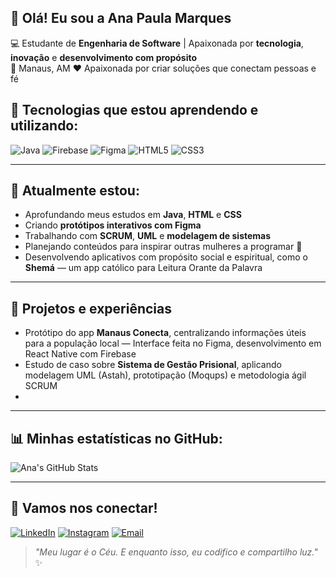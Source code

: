 ## 👋 Olá! Eu sou a Ana Paula Marques

💻 Estudante de **Engenharia de Software** | Apaixonada por **tecnologia**, **inovação** e **desenvolvimento com propósito**  
📍 Manaus, AM 
❤️ Apaixonada por criar soluções que conectam pessoas e fé  

## 🚀 Tecnologias que estou aprendendo e utilizando:

![Java](https://img.shields.io/badge/Java-ED8B00?style=for-the-badge&logo=java&logoColor=white) ![Firebase](https://img.shields.io/badge/Firebase-FFCA28?style=for-the-badge&logo=firebase&logoColor=black) ![Figma](https://img.shields.io/badge/Figma-F24E1E?style=for-the-badge&logo=figma&logoColor=white) ![HTML5](https://img.shields.io/badge/HTML5-E34F26?style=for-the-badge&logo=html5&logoColor=white) ![CSS3](https://img.shields.io/badge/CSS3-1572B6?style=for-the-badge&logo=css3&logoColor=white)

---

## 🌱 Atualmente estou:

- Aprofundando meus estudos em **Java**, **HTML** e **CSS**  
- Criando **protótipos interativos com Figma**  
- Trabalhando com **SCRUM**, **UML** e **modelagem de sistemas**  
- Planejando conteúdos para inspirar outras mulheres a programar 💪  
- Desenvolvendo aplicativos com propósito social e espiritual, como o **Shemá** — um app católico para Leitura Orante da Palavra  

---

## 💼 Projetos e experiências

- Protótipo do app **Manaus Conecta**, centralizando informações úteis para a população local — Interface feita no Figma, desenvolvimento em React Native com Firebase  
- Estudo de caso sobre **Sistema de Gestão Prisional**, aplicando modelagem UML (Astah), prototipação (Moqups) e metodologia ágil SCRUM
- 
---

## 📊 Minhas estatísticas no GitHub:

![Ana's GitHub Stats](https://github-readme-stats.vercel.app/api?username=sol-nascente&show_icons=true&theme=tokyonight&locale=pt-br&border_radius=10&custom_title=Estatísticas%20de%20Ana%20Paula)

---

## 💬 Vamos nos conectar!

[![LinkedIn](https://img.shields.io/badge/-LinkedIn-0077B5?style=flat&logo=linkedin&logoColor=white)](https://www.linkedin.com/in/softengmarques) [![Instagram](https://img.shields.io/badge/-Instagram-E4405F?style=flat&logo=instagram&logoColor=white)](https://www.instagram.com/servidorrosa) [![Email](https://img.shields.io/badge/-Email-D14836?style=flat&logo=gmail&logoColor=white)](mailto:softengmarques@gmail.com)

> _"Meu lugar é o Céu. E enquanto isso, eu codifico e compartilho luz."_ ✨
